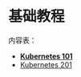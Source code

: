 # 基础教程
内容表：
* [**Kubernetes 101**](http://kubernetes.io/v1.0/docs/user-guide/walkthrough/README.html)
* [Kubernetes 201](http://kubernetes.io/v1.0/docs/user-guide/walkthrough/k8s201.html)
